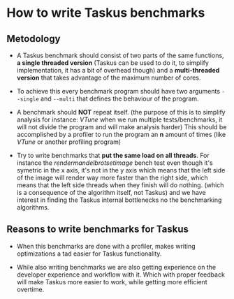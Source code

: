 # **How to write Taskus benchmarks**

## Metodology

- A Taskus benchmark should consist of two parts of the same functions, **a single threaded version** (Taskus can be used to do it, to simplify implementation, it has a bit of overhead though) and a **multi-threaded version** that takes advantage of the maximum number of cores. 

- To achieve this every benchmark program should have two arguments `--single` and `--multi` that defines the behaviour of the program.

- A benchmark should **NOT** repeat itself. (the purpose of this is to simplify analysis for instance: *VTune* when we run multiple tests/benchmarks, it will not divide the program and will make analysis harder) This should be accomplished by a profiler to run the program an **n** amount of times (like *VTune* or another profiling program)

- Try to write benchmarks that **put the same load on all threads**. For instance the *rendermandelbrotsetimage* bench test even though it's symetric in the x axis, it's not in the y axis which means that the left side of the image will render way more faster than the right side, which means that the left side threads when they finish will do nothing. (which is a consequence of the algorithm itself, not Taskus) and we have interest in finding the Taskus internal bottlenecks no the benchmarking algorithms.

## Reasons to write benchmarks for Taskus

- When this benchmarks are done with a profiler, makes writing optimizations a tad easier for Taskus functionality.

- While also writing benchmarks we are also getting experience on the developer experience and workflow with it. Which with proper feedback will make Taskus more easier to work, while getting more efficient overtime.



